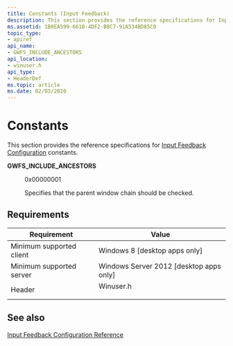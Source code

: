 ```yaml
---
title: Constants (Input Feedback)
description: This section provides the reference specifications for Input Feedback Configuration constants.
ms.assetid: 1B0EA599-6618-4DF2-B8C7-91A534BD85C0
topic_type:
- apiref
api_name:
- GWFS_INCLUDE_ANCESTORS
api_location:
- winuser.h
api_type:
- HeaderDef
ms.topic: article
ms.date: 02/03/2020
---
```


# Constants

This section provides the reference specifications for [Input Feedback Configuration](input-feedback-configuration-portal.md) constants.

<dl> <dt>

<span id="GWFS_INCLUDE_ANCESTORS"></span><span id="gwfs_include_ancestors"></span>**GWFS\_INCLUDE\_ANCESTORS**
</dt> <dd> <dl> <dt>

0x00000001
</dt> <dt>



Specifies that the parent window chain should be checked.


</dt> </dl> </dd> </dl>

## Requirements



| Requirement | Value |
|-------------------------------------|--------------------------------------------------------------------------------------|
| Minimum supported client<br/> | Windows 8 \[desktop apps only\]<br/>                                           |
| Minimum supported server<br/> | Windows Server 2012 \[desktop apps only\]<br/>                                 |
| Header<br/>                   | <dl> <dt>Winuser.h</dt> </dl> |



## See also

<dl> <dt>

[Input Feedback Configuration Reference](input-feedback-configuration-reference.md)
</dt> </dl>

 

 





